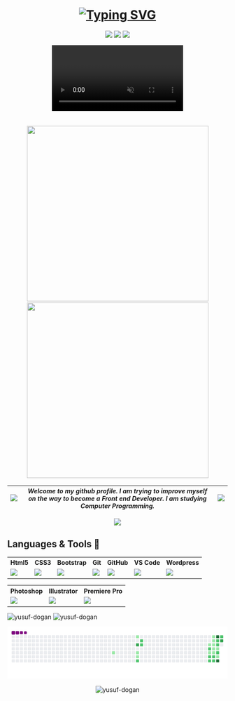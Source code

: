 <div align="center">
<h1><a href="https://www.yusufdogan.tech"><img src="https://readme-typing-svg.demolab.com?font=Fira+Code&weight=700&size=30&duration=3500&pause=1000&center=true&vCenter=true&width=435&lines=Merhaba+👋+Ben+Yusuf;Web+Geli%C5%9Ftirici;Front+End+Developer;Grafik+D%C3%BCzenleyici" alt="Typing SVG" /></a></h1>

<a target="_blank" href="https://www.yusufdogan.tech"><img src="https://img.shields.io/badge/website-000000?style=for-the-badge&logo=About.me&logoColor=white"></a>  <a target="_blank" href="https://www.linkedin.com/in/yusufdogan84"><img src="https://img.shields.io/badge/LinkedIn-0077B5?style=for-the-badge&logo=linkedin&logoColor=white"></a>  <a target="_blank" href="mailto:yusufdogan.dev@gmail.com"><img src="https://img.shields.io/badge/Gmail-D14836?style=for-the-badge&logo=gmail&logoColor=white"></a>




<video src="https://user-images.githubusercontent.com/98260376/230566988-3a37c244-48c8-4298-8af9-762665a7fc12.mp4" preload="auto" autoplay muted>







</div>




  
<br>


<p align="center">
<img src="https://media.giphy.com/media/qgQUggAC3Pfv687qPC/giphy.gif"  width="415" height="400"><img src="https://media.giphy.com/media/xT9IgzoKnwFNmISR8I/giphy.gif"  width="415" height="400"><p>

|<img style="width: 500px" src="https://media.giphy.com/media/ptzlRfMuHaGgccUzbh/giphy.gif">|*Welcome to my github profile. I am trying to improve myself on the way to become a Front end Developer. I am studying Computer Programming.*|<img style="width: 500px" src="https://media.giphy.com/media/xUPGGDNsLvqsBOhuU0/giphy.gif">
|-|-|-|




<p align="center">
  <span><img align="center" width="450" height="" src="https://github-readme-stats.vercel.app/api/top-langs/?username=yusuf-dogan&&repo=mksec&border_radius=0&title_color=00ff00&text_color=00ff00&icon_color=00ff00&border_color=00ff00&bg_color=000000&layout=compact&langs_count=15&show_owner=1" /></span>
</p>

## Languages & Tools 💪
<div align="center">
<table style="margin-left: auto; margin-right: auto;">
  <tr><th>Html5</th>           <th>CSS3</th>      <th>Bootstrap</th><th>Git</th><th>GitHub</th><th>VS Code</th><th>Wordpress</th></tr>
  <tr><td><img style="width: 134px" src="https://media.giphy.com/media/QssGEmpkyEOhBCb7e1/giphy.gif"></td>   <td><img style="width: 134px" src="https://media.giphy.com/media/CEHtFH3rJ6xdhBUKIT/giphy.gif"></td>       <td><img style="width: 134px" src="https://media.giphy.com/media/Sr8xDpMwVKOHUWDVRD/giphy.gif"></td><td><img style="width: 134px" src="https://media.giphy.com/media/kH1DBkPNyZPOk0BxrM/giphy.gif"></td><td><img style="width: 134px" src="https://media.giphy.com/media/KzJkzjggfGN5Py6nkT/giphy.gif"></td><td><img style="width: 134px" src="https://media.giphy.com/media/IdyAQJVN2kVPNUrojM/giphy.gif"></td><td><img style="width: 134px" src="https://media.giphy.com/media/3de1kqCxacXCh2s3NF/giphy.gif"></td></tr>
</table>
</div>


<div align="center">
<table style="margin-left: auto; margin-right: auto;">
  <tr><th>Photoshop</th>           <th>Illustrator</th>      <th>Premiere Pro</th></tr>
  <tr><td><img style="width: 134px" src="https://cdn.dribbble.com/users/392441/screenshots/2592452/media/96909bc51fcaba2a26838a6670d809b0.gif"></td>   <td><img style="width:134px" src="https://mir-s3-cdn-cf.behance.net/project_modules/1400/7994c996055755.5eb16d3301121.gif"></td>       <td><img style="width:134px" src="https://images.squarespace-cdn.com/content/v1/56091db4e4b02efb26807ec0/1533824630667-RW61D8N9HKEEFA0KPGEY/basic-3d-premiere-pro.gif"></td></tr>
</table>
</div>

<span><img style="width: 49%" src="https://github-readme-stats-sigma-five.vercel.app/api?username=yusuf-dogan&show_icons=true&locale=en" alt="yusuf-dogan" /></span>
<span><img style="width: 50%" src="https://github-readme-streak-stats.herokuapp.com/?user=yusuf-dogan&" alt="yusuf-dogan" /></span>

<p align="center">
  <img src="https://github.com/yusuf-dogan/yusuf-dogan/blob/main/github-contribution-grid-snake.gif" />
</p>

<p align="center"> <img src="https://komarev.com/ghpvc/?username=yusuf-dogan&label=Profile%20views&color=0e75b6&style=flat" alt="yusuf-dogan"/></p>

</div>
